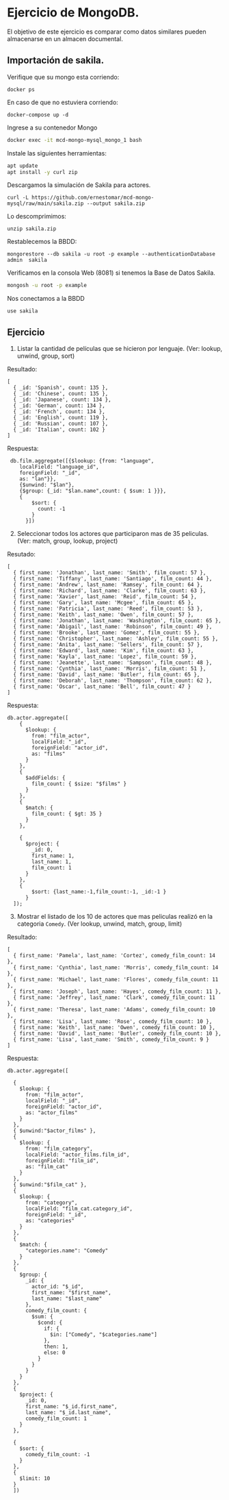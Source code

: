 # Ejercicio de MongoDB.

El objetivo de este ejercicio es comparar como datos similares pueden almacenarse en un almacen documental.

## Importación de sakila.

Verifique que su mongo esta corriendo:

```
docker ps
````

En caso de que no estuviera corriendo:

```
docker-compose up -d
```

Ingrese a su contenedor Mongo

```bash
docker exec -it mcd-mongo-mysql_mongo_1 bash
```

Instale las siguientes herramientas:

```bash
apt update
apt install -y curl zip
```

Descargamos la simulación de Sakila para actores.

```
curl -L https://github.com/ernestomar/mcd-mongo-mysql/raw/main/sakila.zip --output sakila.zip
````

Lo descomprimimos:

```
unzip sakila.zip
```

Restablecemos la BBDD:

```
mongorestore --db sakila -u root -p example --authenticationDatabase admin  sakila
```

Verificamos en la consola Web (8081) si tenemos la Base de Datos Sakila.


```bash
mongosh -u root -p example
```

Nos conectamos a la BBDD

```
use sakila
```

## Ejercicio

1. Listar la cantidad de películas que se hicieron por lenguaje. (Ver: lookup, unwind, group, sort)

Resultado:
```
[
  { _id: 'Spanish', count: 135 },
  { _id: 'Chinese', count: 135 },
  { _id: 'Japanese', count: 134 },
  { _id: 'German', count: 134 },
  { _id: 'French', count: 134 },
  { _id: 'English', count: 119 },
  { _id: 'Russian', count: 107 },
  { _id: 'Italian', count: 102 }
]
```

Respuesta:
```
 db.film.aggregate([{$lookup: {from: "language",
    localField: "language_id",
    foreignField: "_id",
    as: "lan"}},
    {$unwind: "$lan"},
    {$group: {_id: "$lan.name",count: { $sum: 1 }}}, 
    {
        $sort: {
          count: -1
        }
      }])
```

2. Seleccionar todos los actores que participaron mas de 35 peliculas. (Ver: match, group, lookup, project)

Resutado:
```
[
  { first_name: 'Jonathan', last_name: 'Smith', film_count: 57 },
  { first_name: 'Tiffany', last_name: 'Santiago', film_count: 44 },
  { first_name: 'Andrew', last_name: 'Ramsey', film_count: 64 },
  { first_name: 'Richard', last_name: 'Clarke', film_count: 63 },
  { first_name: 'Xavier', last_name: 'Reid', film_count: 54 },
  { first_name: 'Gary', last_name: 'Mcgee', film_count: 65 },
  { first_name: 'Patricia', last_name: 'Reed', film_count: 53 },
  { first_name: 'Keith', last_name: 'Owen', film_count: 57 },
  { first_name: 'Jonathan', last_name: 'Washington', film_count: 65 },
  { first_name: 'Abigail', last_name: 'Robinson', film_count: 49 },
  { first_name: 'Brooke', last_name: 'Gomez', film_count: 55 },
  { first_name: 'Christopher', last_name: 'Ashley', film_count: 55 },
  { first_name: 'Anita', last_name: 'Sellers', film_count: 57 },
  { first_name: 'Edward', last_name: 'Kim', film_count: 63 },
  { first_name: 'Kayla', last_name: 'Lopez', film_count: 59 },
  { first_name: 'Jeanette', last_name: 'Sampson', film_count: 48 },
  { first_name: 'Cynthia', last_name: 'Morris', film_count: 51 },
  { first_name: 'David', last_name: 'Butler', film_count: 65 },
  { first_name: 'Deborah', last_name: 'Thompson', film_count: 62 },
  { first_name: 'Oscar', last_name: 'Bell', film_count: 47 }
]
```

Respuesta:

```
db.actor.aggregate([
    {
      $lookup: {
        from: "film_actor",
        localField: "_id",
        foreignField: "actor_id",
        as: "films"
      }
    },
    {
      $addFields: {
        film_count: { $size: "$films" }
      }
    },
    {
      $match: {
        film_count: { $gt: 35 }
      }
    },
   
    {
      $project: {
        _id: 0,
        first_name: 1,
        last_name: 1,
        film_count: 1
      }
    },
    {
        $sort: {last_name:-1,film_count:-1, _id:-1 }
      }
  ]);
```

3. Mostrar el listado de los 10 de actores que mas peliculas realizó en la categoria `Comedy`. (Ver lookup, unwind, match, group, limit)

Resultado:
```
[
  { first_name: 'Pamela', last_name: 'Cortez', comedy_film_count: 14 },
  { first_name: 'Cynthia', last_name: 'Morris', comedy_film_count: 14 },
  { first_name: 'Michael', last_name: 'Flores', comedy_film_count: 11 },
  { first_name: 'Joseph', last_name: 'Hayes', comedy_film_count: 11 },
  { first_name: 'Jeffrey', last_name: 'Clark', comedy_film_count: 11 },
  { first_name: 'Theresa', last_name: 'Adams', comedy_film_count: 10 },
  { first_name: 'Lisa', last_name: 'Rose', comedy_film_count: 10 },
  { first_name: 'Keith', last_name: 'Owen', comedy_film_count: 10 },
  { first_name: 'David', last_name: 'Butler', comedy_film_count: 10 },
  { first_name: 'Lisa', last_name: 'Smith', comedy_film_count: 9 }
]
```


Respuesta:
```
db.actor.aggregate([

  {
    $lookup: {
      from: "film_actor",
      localField: "_id",
      foreignField: "actor_id",
      as: "actor_films"
    }
  },
  { $unwind:"$actor_films" },
  {
    $lookup: {
      from: "film_category",
      localField: "actor_films.film_id",
      foreignField: "film_id",
      as: "film_cat"
    }
  },
  { $unwind:"$film_cat" },
  {
    $lookup: {
      from: "category",
      localField: "film_cat.category_id",
      foreignField: "_id",
      as: "categories"
    }
  },
  {
    $match: {
      "categories.name": "Comedy"
    }
  },
  {
    $group: {
      _id: {
        actor_id: "$_id",
        first_name: "$first_name",
        last_name: "$last_name"
      },
      comedy_film_count: {
        $sum: {
          $cond: {
            if: {
              $in: ["Comedy", "$categories.name"]
            },
            then: 1,
            else: 0
          }
        }
      }
    }
  },
  {
    $project: {
      _id: 0,
      first_name: "$_id.first_name",
      last_name: "$_id.last_name",
      comedy_film_count: 1
    }
  },

  {
    $sort: {
      comedy_film_count: -1
    }
  },
  {
    $limit: 10
  }
  ])

```